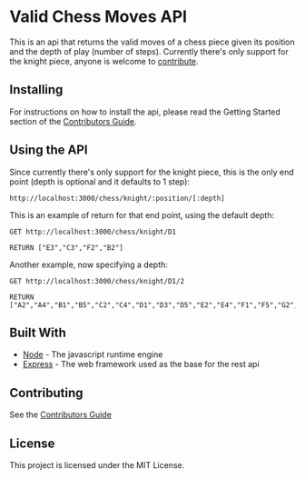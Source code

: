 # Valid Chess Moves API

This is an api that returns the valid moves of a chess piece given its position and the depth of play (number of steps). Currently there's only support for the knight piece, anyone is welcome to [contribute](/CONTRIBUTING.md).

## Installing

For instructions on how to install the api, please read the Getting Started section of the [Contributors Guide](/CONTRIBUTING.md).

## Using the API

Since currently there's only support for the knight piece, this is the only end point (depth is optional and it defaults to 1 step):
```
http://localhost:3000/chess/knight/:position/[:depth]
```
This is an example of return for that end point, using the default depth:
```
GET http://localhost:3000/chess/knight/D1

RETURN ["E3","C3","F2","B2"]
```
Another example, now specifying a depth:
```
GET http://localhost:3000/chess/knight/D1/2

RETURN ["A2","A4","B1","B5","C2","C4","D1","D3","D5","E2","E4","F1","F5","G2","G4","H1","H3"]
```

## Built With

* [Node](https://nodejs.org/en/about/) - The javascript runtime engine
* [Express](https://github.com/expressjs/express) - The web framework used as the base for the rest api

## Contributing

See the [Contributors Guide](/CONTRIBUTING.md)

## License

This project is licensed under the MIT License.
